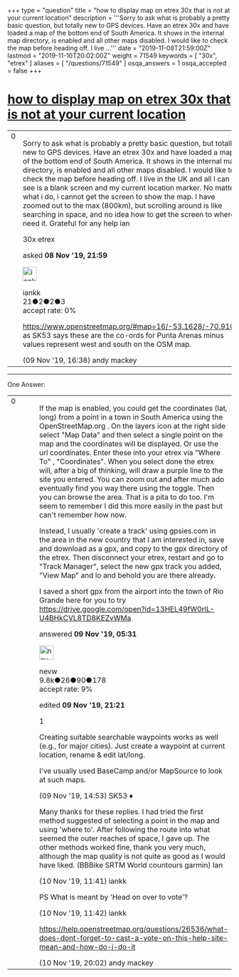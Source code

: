 +++
type = "question"
title = "how to display map on etrex 30x that is not at your current location"
description = '''Sorry to ask what is probably a pretty basic question, but totally new to GPS devices. Have an etrex 30x and have loaded a map of the bottom end of South America. It shows in the internal map directory, is enabled and all other maps disabled. I would like to check the map before heading off. I live ...'''
date = "2019-11-08T21:59:00Z"
lastmod = "2019-11-10T20:02:00Z"
weight = 71549
keywords = [ "30x", "etrex" ]
aliases = [ "/questions/71549" ]
osqa_answers = 1
osqa_accepted = false
+++

<div class="headNormal">

# [how to display map on etrex 30x that is not at your current location](/questions/71549/how-to-display-map-on-etrex-30x-that-is-not-at-your-current-location)

</div>

<div id="main-body">

<div id="askform">

<table id="question-table" style="width:100%;">
<colgroup>
<col style="width: 50%" />
<col style="width: 50%" />
</colgroup>
<tbody>
<tr>
<td style="width: 30px; vertical-align: top"><div class="vote-buttons">
<span id="post-71549-upvote" class="ajax-command post-vote up" rel="nofollow" title="I like this post (click again to cancel)"> </span>
<div id="post-71549-score" class="post-score" title="current number of votes">
0
</div>
<span id="post-71549-downvote" class="ajax-command post-vote down" rel="nofollow" title="I dont like this post (click again to cancel)"> </span> <span id="favorite-mark" class="ajax-command favorite-mark" rel="nofollow" title="mark/unmark this question as favorite (click again to cancel)"> </span>
<div id="favorite-count" class="favorite-count">
&#10;</div>
</div></td>
<td><div id="item-right">
<div class="question-body">
<p>Sorry to ask what is probably a pretty basic question, but totally new to GPS devices. Have an etrex 30x and have loaded a map of the bottom end of South America. It shows in the internal map directory, is enabled and all other maps disabled. I would like to check the map before heading off. I live in the UK and all I can see is a blank screen and my current location marker. No matter what i do, i cannot get the screen to show the map. I have zoomed out to the max (800km), but scrolling around is like searching in space, and no idea how to get the screen to where I need it. Grateful for any help ian</p>
</div>
<div id="question-tags" class="tags-container tags">
<span class="post-tag tag-link-30x" rel="tag" title="see questions tagged &#39;30x&#39;">30x</span> <span class="post-tag tag-link-etrex" rel="tag" title="see questions tagged &#39;etrex&#39;">etrex</span>
</div>
<div id="question-controls" class="post-controls">
&#10;</div>
<div class="post-update-info-container">
<div class="post-update-info post-update-info-user">
<p>asked <strong>08 Nov '19, 21:59</strong></p>
<img src="https://secure.gravatar.com/avatar/2a4fc0ccd349fb60732be2a93cf69b30?s=32&amp;d=identicon&amp;r=g" class="gravatar" width="32" height="32" alt="iankk&#39;s gravatar image" />
<p><span>iankk</span><br />
<span class="score" title="21 reputation points">21</span><span title="2 badges"><span class="badge1">●</span><span class="badgecount">2</span></span><span title="2 badges"><span class="silver">●</span><span class="badgecount">2</span></span><span title="3 badges"><span class="bronze">●</span><span class="badgecount">3</span></span><br />
<span class="accept_rate" title="Rate of the user&#39;s accepted answers">accept rate:</span> <span title="iankk has no accepted answers">0%</span></p>
</div>
</div>
<div id="comments-container-71549" class="comments-container">
<span id="71568"></span>
<div id="comment-71568" class="comment">
<div id="post-71568-score" class="comment-score">
&#10;</div>
<div class="comment-text">
<p><a href="https://www.openstreetmap.org/#map=16/-53.1628/-70.9105">https://www.openstreetmap.org/#map=16/-53.1628/-70.9105</a> as SK53 says these are the co-ords for Punta Arenas minus values represent west and south on the OSM map.</p>
</div>
<div id="comment-71568-info" class="comment-info">
<span class="comment-age">(09 Nov '19, 16:38)</span> <span class="comment-user userinfo">andy mackey</span>
</div>
</div>
</div>
<div id="comment-tools-71549" class="comment-tools">
&#10;</div>
<div class="clear">
&#10;</div>
<div id="comment-71549-form-container" class="comment-form-container">
&#10;</div>
<div class="clear">
&#10;</div>
</div></td>
</tr>
</tbody>
</table>

------------------------------------------------------------------------

<div class="tabBar">

<span id="sort-top"></span>

<div class="headQuestions">

One Answer:

</div>

</div>

<span id="71552"></span>

<div id="answer-container-71552" class="answer">

<table style="width:100%;">
<colgroup>
<col style="width: 50%" />
<col style="width: 50%" />
</colgroup>
<tbody>
<tr>
<td style="width: 30px; vertical-align: top"><div class="vote-buttons">
<span id="post-71552-upvote" class="ajax-command post-vote up" rel="nofollow" title="I like this post (click again to cancel)"> </span>
<div id="post-71552-score" class="post-score" title="current number of votes">
0
</div>
<span id="post-71552-downvote" class="ajax-command post-vote down" rel="nofollow" title="I dont like this post (click again to cancel)"> </span>
</div></td>
<td><div class="item-right">
<div class="answer-body">
<p>If the map is enabled, you could get the coordinates (lat, long) from a point in a town in South America using the OpenStreetMap.org . On the layers icon at the right side select "Map Data" and then select a single point on the map and the coordinates will be displayed. Or use the url coordinates. Enter these into your etrex via "Where To" , "Coordinates". When you select done the etrex will, after a big of thinking, will draw a purple line to the site you entered. You can zoom out and after much ado eventually find you way there using the toggle. Then you can browse the area. That is a pita to do too. I'm seem to remember I did this more easily in the past but can't remember how now.</p>
<p>Instead, I usually 'create a track' using gpsies.com in the area in the new country that I am interested in, save and download as a gpx, and copy to the gpx directory of the etrex. Then disconnect your etrex, restart and go to "Track Manager", select the new gpx track you added, "View Map" and lo and behold you are there already.</p>
<p>I saved a short gpx from the airport into the town of Rio Grande here for you to try<br />
<a href="https://drive.google.com/open?id=13HEL49fW0rlL-U4BHkCVL8TD8KEZvWMa">https://drive.google.com/open?id=13HEL49fW0rlL-U4BHkCVL8TD8KEZvWMa</a></p>
</div>
<div class="answer-controls post-controls">
&#10;</div>
<div class="post-update-info-container">
<div class="post-update-info post-update-info-user">
<p>answered <strong>09 Nov '19, 05:31</strong></p>
<img src="https://secure.gravatar.com/avatar/e5674dd96938593e0af5130dfffe0f90?s=32&amp;d=identicon&amp;r=g" class="gravatar" width="32" height="32" alt="nevw&#39;s gravatar image" />
<p><span>nevw</span><br />
<span class="score" title="9843 reputation points"><span>9.8k</span></span><span title="26 badges"><span class="badge1">●</span><span class="badgecount">26</span></span><span title="90 badges"><span class="silver">●</span><span class="badgecount">90</span></span><span title="178 badges"><span class="bronze">●</span><span class="badgecount">178</span></span><br />
<span class="accept_rate" title="Rate of the user&#39;s accepted answers">accept rate:</span> <span title="nevw has 32 accepted answers">9%</span> </br></p>
</div>
<div class="post-update-info post-update-info-edited">
<p><span> edited <strong>09 Nov '19, 21:21</strong> </span></p>
</div>
</div>
<div id="comments-container-71552" class="comments-container">
<span id="71563"></span>
<div id="comment-71563" class="comment">
<div id="post-71563-score" class="comment-score">
1
</div>
<div class="comment-text">
<p>Creating suitable searchable waypoints works as well (e.g., for major cities). Just create a waypoint at current location, rename &amp; edit lat/long.</p>
<p>I've usually used BaseCamp and/or MapSource to look at such maps.</p>
</div>
<div id="comment-71563-info" class="comment-info">
<span class="comment-age">(09 Nov '19, 14:53)</span> <span class="comment-user userinfo">SK53 ♦</span>
</div>
</div>
<span id="71578"></span>
<div id="comment-71578" class="comment">
<div id="post-71578-score" class="comment-score">
&#10;</div>
<div class="comment-text">
<p>Many thanks for these replies. I had tried the first method suggested of selecting a point in the map and using 'where to'. After following the route into what seemed the outer reaches of space, I gave up. The other methods worked fine, thank you very much, although the map quality is not quite as good as I would have liked. (BBBike SRTM World countours garmin) Ian</p>
</div>
<div id="comment-71578-info" class="comment-info">
<span class="comment-age">(10 Nov '19, 11:41)</span> <span class="comment-user userinfo">iankk</span>
</div>
</div>
<span id="71579"></span>
<div id="comment-71579" class="comment">
<div id="post-71579-score" class="comment-score">
&#10;</div>
<div class="comment-text">
<p>PS What is meant by 'Head on over to vote'?</p>
</div>
<div id="comment-71579-info" class="comment-info">
<span class="comment-age">(10 Nov '19, 11:42)</span> <span class="comment-user userinfo">iankk</span>
</div>
</div>
<span id="71580"></span>
<div id="comment-71580" class="comment">
<div id="post-71580-score" class="comment-score">
&#10;</div>
<div class="comment-text">
<p><a href="/questions/26536/what-does-dont-forget-to-cast-a-vote-on-this-help-site-mean-and-how-do-i-do-it">https://help.openstreetmap.org/questions/26536/what-does-dont-forget-to-cast-a-vote-on-this-help-site-mean-and-how-do-i-do-it</a></p>
</div>
<div id="comment-71580-info" class="comment-info">
<span class="comment-age">(10 Nov '19, 20:02)</span> <span class="comment-user userinfo">andy mackey</span>
</div>
</div>
</div>
<div id="comment-tools-71552" class="comment-tools">
&#10;</div>
<div class="clear">
&#10;</div>
<div id="comment-71552-form-container" class="comment-form-container">
&#10;</div>
<div class="clear">
&#10;</div>
</div></td>
</tr>
</tbody>
</table>

</div>

<div class="paginator-container-left">

</div>

</div>

</div>

